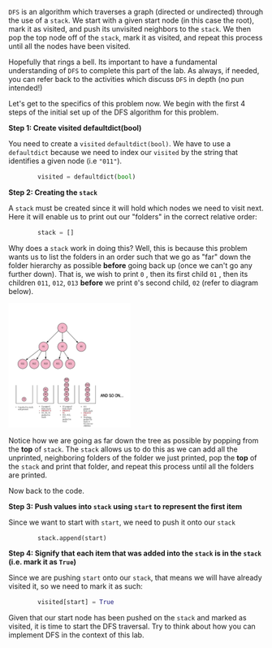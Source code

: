 <!---title{print_ordered_file_structure() Function Part 1 Explained}--->

<!--badges={Python:18,Algorithms:18}-->

<!--concepts={directedGraphs, introToGraphs, useOfGraphs, Depth First Search (DFS), Stack Manipulation}-->

`DFS` is an algorithm which traverses a graph (directed or undirected) through the use of a `stack`. We start with a given start node (in this case the root), mark it as visited, and push its unvisited neighbors to the `stack`. We then pop the top node off of the `stack`, mark it as visited, and repeat this process until all the nodes have been visited. 

Hopefully that rings a bell. Its important to have a fundamental understanding of `DFS` to complete this part of the lab. As always, if needed, you can refer back to the activities which discuss `DFS` in depth (no pun intended!)

Let's get to the specifics of this problem now. We begin with the first 4 steps of the initial set up of the DFS algorithm for this problem.

**Step 1: Create visited defaultdict(bool)**

You need to create a `visited` `defaultdict(bool)`. We have to use a `defaultdict` because we need to index our `visited` by the string that identifies a given node (i.e `"011"`). 

```python
        visited = defaultdict(bool)
```

**Step 2: Creating the `stack`**

A `stack` must be created since it will hold which nodes we need to visit next. Here it will enable us to print out our "folders" in the correct relative order:

```python
		stack = []
```

Why does a `stack` work in doing this? Well, this is because this problem wants us to list the folders in an order such that we go as "far" down the folder hierarchy as possible **before** going back up (once we can't go any further down). That is, we wish to print `0` , then its first child `01` , then its children `011`, `012`, `013` **before** we print `0`'s second child, `02` (refer to diagram below). 

<img src="../Images/411_FileSystemTreeStack.jpg" style="zoom:24%;" />

Notice how we are going as far down the tree as possible by popping from the **top** of `stack`. The `stack` allows us to do this as we can add all the unprinted, neighboring folders of the folder we just printed, pop the **top** of the `stack` and print that folder, and repeat this process until all the folders are printed.

Now back to the code.    

**Step 3: Push values into `stack` using `start` to represent the first item**

Since we want to start with `start`, we need to push it onto our `stack`

```python
		stack.append(start)
```

**Step 4: Signify that each item that was added into the `stack` is in the `stack` (i.e. mark it as `True`)**

Since we are pushing `start` onto our `stack`, that means we will have already visited it, so we need to mark it as such:

```python
		visited[start] = True
```

Given that our start node has been pushed on the `stack` and marked as visited, it is time to start the DFS traversal. Try to think about how you can implement DFS in the context of this lab.